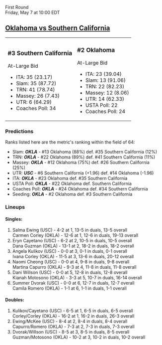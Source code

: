 First Round  
Friday, May 7 at 10:00 EDT
## [Oklahoma vs Southern California](https://www.ncaa.com/game/5833668) 

<table><tr><td>  

### #3 Southern California  

At-Large Bid  
- ITA: 35 (23.17)  
- Slam: 35 (87.72)  
- TRN: 41 (78.74)  
- Massey: 26 (7.43)  
- UTR: 6 (64.29)  
- Coaches Poll: 34  

</td><td>  

### #2 Oklahoma  

At-Large Bid  
- ITA: 23 (39.04)  
- Slam: 13 (91.06)  
- TRN: 22 (82.23)  
- Massey: 12 (8.06)  
- UTR: 14 (62.33)  
- USTA Poll: 22  
- Coaches Poll: 24  

</td></tr></table>  

 ### Predictions  

Ranks listed here are the metric's ranking within the field of 64:  
- Slam: ***OKLA*** - #13 Oklahoma (88%) def. #35 Southern California (12%)  
- TRN: ***OKLA*** - #22 Oklahoma (89%) def. #41 Southern California (11%)  
- Massey: ***OKLA*** - #12 Oklahoma (75%) def. #26 Southern California (25%)  
- UTR: ***USC*** - #6 Southern California (+1.96) def. #14 Oklahoma (-1.96)  
- ITA: ***OKLA*** - #23 Oklahoma def. #35 Southern California  
- USTA Poll: ***OKLA*** - #22 Oklahoma def. Southern California  
- Coaches Poll: ***OKLA*** - #24 Oklahoma def. #34 Southern California  
- Seeding: ***OKLA*** - #2 Oklahoma def. #3 Southern California  

 ### Lineups  

 #### Singles:  
1. Salma Ewing (USC) - 4-2 at 1, 13-5 in duals, 13-5 overall  
  Carmen Corley (OKLA) - 12-6 at 1, 12-6 in duals, 19-13 overall
2. Eryn Cayetano (USC) - 6-2 at 2, 10-5 in duals, 10-5 overall  
  Dana Guzman (OKLA) - 13-1 at 2, 18-2 in duals, 18-2 overall
3. Angela Kulikov (USC) - 0-0 at 3, 0-1 in duals, 0-1 overall  
  Ivana Corley (OKLA) - 11-5 at 3, 13-6 in duals, 20-12 overall
4. Naomi Cheong (USC) - 0-0 at 4, 9-8 in duals, 9-8 overall  
  Martina Capurro (OKLA) - 9-3 at 4, 11-8 in duals, 11-8 overall
5. Dani Willson (USC) - 0-0 at 5, 12-8 in duals, 12-8 overall  
  Kianah Motosono (OKLA) - 3-3 at 5, 10-7 in duals, 16-14 overall
6. Summer Dvorak (USC) - 0-0 at 6, 12-7 in duals, 12-7 overall  
  Camila Romero (OKLA) - 1-1 at 6, 1-1 in duals, 1-1 overall

 #### Doubles:  
1. Kulikov/Cayetano (USC) - 6-5 at 1, 6-5 in duals, 6-5 overall  
  Corley/Corley (OKLA) - 16-2 at 1, 16-2 in duals, 26-3 overall
2. Ewing/McKee (USC) - 8-4 at 2, 8-4 in duals, 8-4 overall  
  Capurro/Romero (OKLA) - 7-3 at 2, 7-3 in duals, 7-3 overall
3. Dvorak/Willson (USC) - 8-5 at 3, 8-5 in duals, 8-5 overall  
  Guzman/Motosono (OKLA) - 10-2 at 3, 10-2 in duals, 10-2 overall
